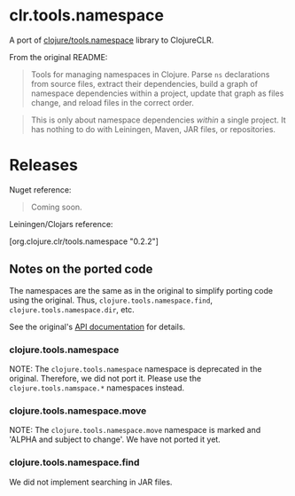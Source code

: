 # clr.tools.namespace #

A port of [clojure/tools.namespace](https://github.com/clojure/tools.namespace) library to ClojureCLR.

From the original README:

> Tools for managing namespaces in Clojure. Parse `ns` declarations from
> source files, extract their dependencies, build a graph of namespace
> dependencies within a project, update that graph as files change, and
> reload files in the correct order.

> This is only about namespace dependencies *within* a single project.
> It has nothing to do with Leiningen, Maven, JAR files, or
> repositories.

# Releases

Nuget reference:

> Coming soon.

Leiningen/Clojars reference:

   [org.clojure.clr/tools.namespace "0.2.2"]
   

## Notes on the ported code ##

The namespaces are the same as in the original to simplify porting code using the original.  Thus, `clojure.tools.namespace.find`, `clojure.tools.namespace.dir`, etc.

See the original's [API documentation](http://clojure.github.com/tools.namespace/) for details.

### clojure.tools.namespace ###
NOTE: The `clojure.tools.namespace` namespace is deprecated in the original.  Therefore, we did not port it.  Please use the `clojure.tools.namspace.*` namespaces instead.

### clojure.tools.namespace.move ###

NOTE: The `clojure.tools.namespace.move` namespace is marked and 'ALPHA and subject to change'.  We have not ported it yet.

### clojure.tools.namespace.find ###

We did not implement searching in JAR files.